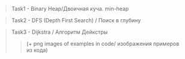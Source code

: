 >Task1 - Binary Heap/Двоичная куча. min-heap  

>Task2 - DFS (Depth First Search) / Поиск в глубину  

>Task3 - Dijkstra / Алгоритм Дейкстры  
 >>(+ png images of examples in code/ изображения примеров из кода)  
